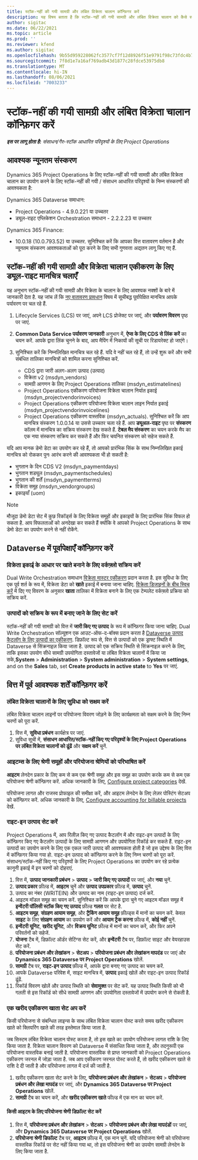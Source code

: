 ```yaml
---
title: स्टॉक-नहीं की गयी सामग्री और लंबित विक्रेता चालान कॉन्फ़िगर करें
description: यह विषय बताता है कि स्टॉक-नहीं की गयी सामग्री और लंबित विक्रेता चालान को कैसे सक्षम किया जाए.
author: sigitac
ms.date: 06/22/2021
ms.topic: article
ms.prod: ''
ms.reviewer: kfend
ms.author: sigitac
ms.openlocfilehash: 9b55d959228062fc3577cf7f12d8926f51e9791f98c73fdc4b78251312a8a77a
ms.sourcegitcommit: 7f8d1e7a16af769adb43d1877c28fdce53975db8
ms.translationtype: MT
ms.contentlocale: hi-IN
ms.lasthandoff: 08/06/2021
ms.locfileid: "7003233"
---
```

# <a name="configure-non-stocked-materials-and-pending-vendor-invoices"></a>स्टॉक-नहीं की गयी सामग्री और लंबित विक्रेता चालान कॉन्फ़िगर करें

_**इस पर लागू होता है:** संसाधन/गैर-स्टॉक आधारित परिदृश्यों के लिए Project Operations_

## <a name="minimum-version-requirement"></a>आवश्यक न्यूनतम संस्करण

Dynamics 365 Project Operations के लिए स्टॉक-नहीं की गयी सामग्री और लंबित विक्रेता चालान का उपयोग करने के लिए स्टॉक-नहीं की गयी / संसाधन आधारित परिदृश्यों के निम्न संस्करणों की आवश्यकता है:

Dynamics 365 Dataverse समाधान:

- Project Operations - 4.9.0.221 या उच्चतर
- ड्यूल-राइट एप्लिकेशन Orchestration समाधान - 2.2.2.23 या उच्चतर

Dynamics 365 Finance:
- 10.0.18 (10.0.793.52) या उच्चतर. सुनिश्चित करें कि आपका वित्त वातावरण वर्तमान है और न्यूनतम संस्करण आवश्यकताओं को पूरा करने के लिए सभी गुणवत्ता अद्यतन लागू किए गए हैं.

## <a name="run-dual-write-maps-for-non-stocked-materials-and-vendor-invoice-integration"></a>स्टॉक-नहीं की गयी सामग्री और विक्रेता चालान एकीकरण के लिए ड्यूल-राइट मानचित्र चलाएँ

यह अनुभाग स्टॉक-नहीं की गयी सामग्री और विक्रेता के चालान के लिए आवश्यक नक्शों के बारे में जानकारी देता है. यह जांच लें कि [नए वातावरण प्रावधान](../environment/resource-provision-new-environment.md#run-project-operations-dual-write-maps) विषय में सूचीबद्ध पूर्वापेक्षित मानचित्र आपके पर्यावरण पर चल रहे हैं.

1. Lifecycle Services (LCS) पर जाएं, अपने LCS प्रोजेक्ट पर जाएं, और **पर्यावरण विवरण** पृष्ठ पर जाएं.
2. **Common Data Service पर्यावरण जानकारी** अनुभाग में, **ऐप्स के लिए CDS से लिंक करें** का चयन करें. आपके द्वारा लिंक चुनने के बाद, आप मैपिंग में निकायों की सूची पर रिडायरेक्ट हो जाएंगे।
3. सुनिश्चित करें कि निम्नलिखित मानचित्र चल रहे हैं. यदि वे नहीं चल रहे हैं, तो उन्हें शुरू करें और सभी संबंधित तालिका मानचित्रों को शामिल करना सुनिश्चित करें.

    - CDS द्वारा जारी अलग-अलग उत्पाद (उत्पाद)
    - विक्रेता v2 (msdyn_vendors)
    - सामग्री आगणन के लिए Project Operations तालिका (msdyn_estimatelines)
    - Project Operations एकीकरण परियोजना विक्रेता चालान निर्यात इकाई (msdyn_projectvendorinvoices)
    - Project Operations एकीकरण परियोजना विक्रेता चालान लाइन निर्यात इकाई (msdyn_projectvendorinvoicelines)
    - Project Operations एकीकरण वास्तविक (msdyn_actuals). सुनिश्चित करें कि आप मानचित्र संस्करण 1.0.0.14 या उससे उच्चतर चला रहे हैं. आप **ड्यूअल-राइट** पृष्ठ पर **संस्करण** कॉलम में मानचित्र का सक्रिय संस्करण देख सकते हैं. **टेबल मैप संस्करण** का चयन करके मैप का एक नया संस्करण सक्रिय कर सकते हैं और फिर चयनित संस्करण को सहेज सकते हैं.

यदि आप मानक डेमो डेटा का उपयोग कर रहे हैं, तो आपको प्रारंभिक सिंक के साथ निम्नलिखित इकाई मानचित्र को रोककर पुनः आरंभ करने की आवश्यकता भी हो सकती है:
  - भुगतान के दिन CDS V2 (msdyn_paymentdays)
  - भुगतान शड्यूल (msdyn_paymentschedules)
  - भुगतान की शर्तें (msdyn_paymentterms)
  - विक्रेता समूह (msdyn_vendorgroups)
  - इकाइयाँ (uom)

> [!NOTE]
> मौजूदा डेमो डेटा सेट में कुछ रिकॉर्ड्स के लिए विक्रेता समूहों और इकाइयों के लिए प्रारंभिक सिंक विफल हो सकता है. आप विफलताओं को अनदेखा कर सकते हैं क्योंकि वे आपको Project Operations के साथ डेमो डेटा का उपयोग करने से नहीं रोकेंगे.

## <a name="configure-prerequisites-in-dataverse"></a>Dataverse में पूर्वापेक्षाएँ कॉन्फ़िगर करें

### <a name="activate-workflow-to-create-accounts-based-on-vendor-entity"></a>विक्रेता इकाई के आधार पर खाते बनाने के लिए वर्कफ़्लो सक्रिय करें

Dual Write Orchestration समाधान [विक्रेता मास्टर एकीकरण](/dynamics365/fin-ops-core/dev-itpro/data-entities/dual-write/vendor-mapping) प्रदान करता है. इस सुविधा के लिए एक पूर्व शर्त के रूप में, विक्रेता डेटा को **खाते** इकाई में बनाया जाना चाहिए. [विक्रेता डिजाइनों के बीच स्विच करें](/dynamics365/fin-ops-core/dev-itpro/data-entities/dual-write/vendor-switch) में दिए गए विवरण के अनुसार **खाता** तालिका में विक्रेता बनाने के लिए एक टेम्पलेट वर्कफ़्लो प्रक्रिया को सक्रिय करें.

### <a name="set-products-to-be-created-as-active"></a>उत्पादों को सक्रिय के रूप में बनाए जाने के लिए सेट करें

स्टॉक-नहीं की गयी सामग्री को वित्त में **जारी किए गए उत्पाद** के रूप में कॉन्फ़िगर किया जाना चाहिए. Dual Write Orchestration सॉल्यूशन एक आउट-ऑफ-द-बॉक्स प्रदान करता है [Dataverse उत्पाद कैटलॉग के लिए उत्पादों का एकीकरण](/dynamics365/fin-ops-core/dev-itpro/data-entities/dual-write/product-mapping). डिफ़ॉल्ट रूप से, वित्त से उत्पादों को एक ड्राफ्ट स्थिति में Dataverse से सिंक्रनाइज़ किया जाता है. उत्पाद को एक सक्रिय स्थिति से सिंक्रनाइज़ करने के लिए, ताकि इसका उपयोग सीधे सामग्री उपयोगिता दस्तावेजों या लंबित विक्रेता चालानों में किया जा सके,**System**  > **Administration** >  **System administration** >  **System settings**, and on the **Sales** tab, set **Create products in active state** to **Yes** पर जाएं.

## <a name="configure-prerequisites-in-finance"></a>वित्त में पूर्व आवश्यक शर्तें कॉन्फ़िगर करें

### <a name="enable-the-feature-key-for-pending-vendor-invoices"></a>लंबित विक्रेता चालानों के लिए सुविधा को सक्षम करें

लंबित विक्रेता चालान लाइनों पर परियोजना विवरण जोड़ने के लिए कार्यक्षमता को सक्षम करने के लिए निम्न चरणों को पूरा करें.

1. वित्त में, **सुविधा प्रबंधन** कार्यक्षेत्र पर जाएं.
2. सुविधा सूची में, **संसाधन आधारित/स्टॉक-नहीं किए गए परिदृश्यों के लिए Project Operations पर लंबित विक्रेता चालानों को ढूंढें** और **सक्षम करें** चुनें.

### <a name="define-category-groups-and-project-categories-for-items"></a>आइटम्स के लिए श्रेणी समूहों और परियोजना श्रेणियों को परिभाषित करें

**आइटम** लेनदेन प्रकार के लिए कम से कम एक श्रेणी समूह और इस समूह का उपयोग करके कम से कम एक परियोजना श्रेणी कॉन्फ़िगर करें. अधिक जानकारी के लिए, [Configure project categories](../project-accounting/configure-project-categories.md#category-groups) देखें.

परियोजना लागत और राजस्व प्रोफाइल की समीक्षा करें, और आइटम लेनदेन के लिए लेज़र पोस्टिंग सेटअप को कॉन्फ़िगर करें. अधिक जानकारी के लिए, [Configure accounting for billable projects](../project-accounting/configure-accounting-billable-projects.md) देखें.

### <a name="set-up-a-write-in-product"></a>राइट-इन उत्पाद सेट करें

Project Operations में, आप रिलीज़ किए गए उत्पाद कैटलॉग में और राइट-इन उत्पादों के लिए कॉन्फ़िगर किए गए कैटलॉग उत्पादों के लिए सामग्री आगणन और उपयोगिता रिकॉर्ड कर सकते हैं. राइट-इन उत्पादों का उपयोग करने के लिए एक एकल जारी उत्पाद की आवश्यकता होती है जो इस उद्देश्य के लिए वित्त में कॉन्फ़िगर किया गया हो. राइट-इन उत्पाद को कॉन्फ़िगर करने के लिए निम्न चरणों को पूरा करें. संसाधन/स्टॉक-नहीं किए गए परिदृश्यों के लिए Project Operations का उपयोग कर रहे प्रत्येक कानूनी इकाई में इन चरणों को दोहराएं.

1. वित्त में, **उत्पाद जानकारी प्रबंधन** >  **उत्पाद** >  **जारी किए गए उत्पादों** पर जाएं, और **नया** चुनें.
2. **उत्पाद प्रकार** फ़ील्ड में, **आइटम** चुनें और **उत्पाद उपप्रकार** फ़ील्ड में, **उत्पाद** चुनें.
3. उत्पाद का नंबर (WRITEIN) और उत्पाद का नाम (राइट-इन उत्पाद) दर्ज करें.
4. आइटम मॉडल समूह का चयन करें. सुनिश्चित करें कि आपके द्वारा चुने गए आइटम मॉडल समूह में **इन्वेंटरी पॉलिसी स्टॉक किए गए उत्पाद** फ़ील्ड **गलत** पर सेट है.
5. **आइटम समूह**, **संग्रहण आयाम समूह**, और **ट्रैकिंग आयाम समूह** फ़ील्ड्स में मानों का चयन करें. केवल **साइट** के लिए **संग्रहण आयाम** का उपयोग करें और **आयाम ट्रैक करना** फ़ील्ड में, **कोई नहीं** चुनें.
6. **इन्वेंटरी यूनिट**, **खरीद यूनिट**, और **विक्रय यूनिट** फ़ील्ड में मानों का चयन करें, और फिर अपने परिवर्तनों को सहेजें.
7. **योजना** टैब में, डिफ़ॉल्ट ऑर्डर सेटिंग्स सेट करें, और **इन्वेंटरी** टैब पर, डिफ़ॉल्ट साइट और वेयरहाउस सेट करें.
8. **परियोजना प्रबंधन और लेखांकन** > **सेटअप** > **परियोजना प्रबंधन और लेखांकन मापदंड** पर जाएं और **Dynamics 365 Dataverse पर Project Operations** खोलें. 
9. **सामग्री**  टैब पर, **राइट-इन उत्पाद** फ़ील्ड में, आपके द्वारा बनाए गए उत्पाद का चयन करें.
10. आपके Dataverse परिवेश में, साइट मानचित्र में, **उत्पाद** इकाई खोलें और राइट-इन उत्पाद रिकॉर्ड ढूंढें. 
11. रिकॉर्ड विवरण खोलें और उत्पाद स्थिति को **सेवामुक्त** पर सेट करें. यह उत्पाद स्थिति किसी को भी गलती से इस रिकॉर्ड को सीधे सामग्री आगणन और उपयोगिता दस्तावेजों में उपयोग करने से रोकती है.

### <a name="set-up-a-procurement-integration-account"></a>एक खरीद एकीकरण खाता सेट अप करें

किसी परियोजना से संबन्धित लाइन्स के साथ लंबित विक्रेता चालान पोस्ट करते समय खरीद एकीकरण खाते को क्लियरिंग खाते की तरह इस्तेमाल किया जाता है.

जब सिस्टम लंबित विक्रेता चालान पोस्ट करता है, तो इस खाते का उपयोग परियोजना लागत राशि के लिए किया जाता है. विक्रेता चालान विवरण को Dataverse में संसाधित किया जाता है, और तदनुरूपी एक परियोजना वास्तविक बनाई जाती है. परियोजना वास्तविक से प्राप्त जानकारी को Project Operations एकीकरण जरनल में जोड़ा जाता है. जब आप एकीकरण जरनल पोस्ट करते हैं, तो खरीद एकीकरण खाते से राशि दे दी जाती है और परियोजना लागत में दर्ज की जाती है.

1. खरीद एकीकरण खाता सेट करने के लिए, **परियोजना प्रबंधन और लेखांकन** > **सेटअप** > **परियोजना प्रबंधन और लेखा मापदंड** पर जाएं, और **Dynamics 365 Dataverse पर Project Operations** खोलें. 
2. **सामग्री** टैब का चयन करें, और **खरीद एकीकरण खाते** फील्ड में एक मान का चयन करें.

#### <a name="set-up-project-category-defaults-for-an-item"></a>किसी आइटम के लिए परियोजना श्रेणी डिफ़ॉल्ट सेट करें

1. वित्त में, **परियोजना प्रबंधन और लेखांकन** > **सेटअप** > **परियोजना प्रबंधन और लेखा मापदंडों** पर जाएं, और **Dynamics 365 Dataverse पर Project Operations** खोलें. 
2. **परियोजना श्रेणी डिफॉल्ट** टैब पर, **आइटम**  फ़ील्ड में, एक मान चुनें. यदि परियोजना श्रेणी को परियोजना वास्तविक रिकॉर्ड पर सेट नहीं किया गया था, तो इस परियोजना श्रेणी का उपयोग सामग्री लेनदेन के लिए किया जाता है.
